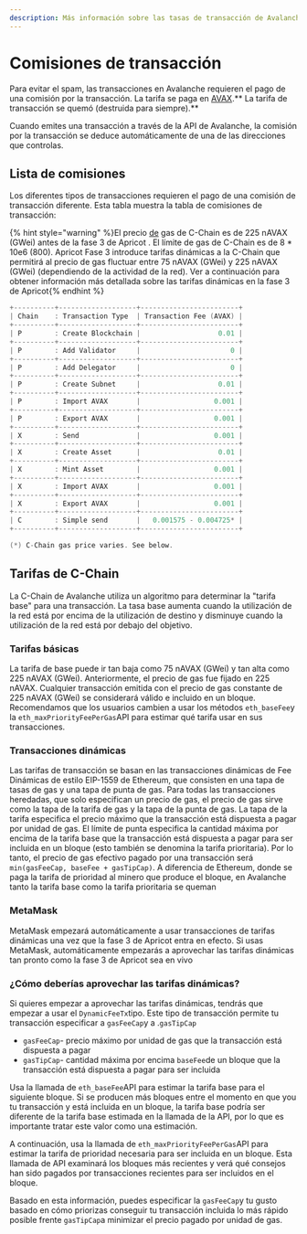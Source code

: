 ```yaml
---
description: Más información sobre las tasas de transacción de Avalanche
---
```


# Comisiones de transacción

Para evitar el spam, las transacciones en Avalanche requieren el pago de una comisión por la transacción. La tarifa se paga en [AVAX](../../#avalanche-avax-token).** La tarifa de transacción se quemó \(destruida para siempre\).**

Cuando emites una transacción a través de la API de Avalanche, la comisión por la transacción se deduce automáticamente de una de las direcciones que controlas.

## Lista de comisiones

Los diferentes tipos de transacciones requieren el pago de una comisión de transacción diferente. Esta tabla muestra la tabla de comisiones de transacción:

{% hint style="warning" %}El precio [de](./#contract-chain-c-chain) gas de C-Chain es de 225 nAVAX \(GWei\) antes de la fase 3 de Apricot . El límite de gas de C-Chain es de 8 \* 10e6 \(800\). Apricot Fase 3 introduce tarifas dinámicas a la C-Chain que permitirá al precio de gas fluctuar entre 75 nAVAX \(GWei\) y 225 nAVAX \(GWei\) \(dependiendo de la actividad de la red\). Ver a continuación para obtener información más detallada sobre las tarifas dinámicas en la fase 3 de Apricot{% endhint %}

```cpp
+----------+-------------------+------------------------+
| Chain    : Transaction Type  | Transaction Fee (AVAX) |
+----------+-------------------+------------------------+
| P        : Create Blockchain |                   0.01 |
+----------+-------------------+------------------------+
| P        : Add Validator     |                      0 |
+----------+-------------------+------------------------+
| P        : Add Delegator     |                      0 |
+----------+-------------------+------------------------+
| P        : Create Subnet     |                   0.01 |
+----------+-------------------+------------------------+
| P        : Import AVAX       |                  0.001 |
+----------+-------------------+------------------------+
| P        : Export AVAX       |                  0.001 |
+----------+-------------------+------------------------+
| X        : Send              |                  0.001 |
+----------+-------------------+------------------------+
| X        : Create Asset      |                   0.01 |
+----------+-------------------+------------------------+
| X        : Mint Asset        |                  0.001 |
+----------+-------------------+------------------------+
| X        : Import AVAX       |                  0.001 |
+----------+-------------------+------------------------+
| X        : Export AVAX       |                  0.001 |
+----------+-------------------+------------------------+
| C        : Simple send       |   0.001575 - 0.004725* |
+----------+-------------------+------------------------+

(*) C-Chain gas price varies. See below.
```

## Tarifas de C-Chain

La C-Chain de Avalanche utiliza un algoritmo para determinar la "tarifa base" para una transacción. La tasa base aumenta cuando la utilización de la red está por encima de la utilización de destino y disminuye cuando la utilización de la red está por debajo del objetivo.

### Tarifas básicas

La tarifa de base puede ir tan baja como 75 nAVAX \(GWei\) y tan alta como 225 nAVAX \(GWei\). Anteriormente, el precio de gas fue fijado en 225 nAVAX. Cualquier transacción emitida con el precio de gas constante de 225 nAVAX \(GWei\) se considerará válido e incluido en un bloque. Recomendamos que los usuarios cambien a usar los métodos `eth_baseFee`y la `eth_maxPriorityFeePerGas`API para estimar qué tarifa usar en sus transacciones.

### Transacciones dinámicas

Las tarifas de transacción se basan en las transacciones dinámicas de Fee Dinámicas de estilo EIP-1559 de Ethereum, que consisten en una tapa de tasas de gas y una tapa de punta de gas. Para todas las transacciones heredadas, que solo especifican un precio de gas, el precio de gas sirve como la tapa de la tarifa de gas y la tapa de la punta de gas. La tapa de la tarifa especifica el precio máximo que la transacción está dispuesta a pagar por unidad de gas. El límite de punta especifica la cantidad máxima por encima de la tarifa base que la transacción está dispuesta a pagar para ser incluida en un bloque \(esto también se denomina la tarifa prioritaria\). Por lo tanto, el precio de gas efectivo pagado por una transacción será `min(gasFeeCap, baseFee + gasTipCap)`. A diferencia de Ethereum, donde se paga la tarifa de prioridad al minero que produce el bloque, en Avalanche tanto la tarifa base como la tarifa prioritaria se queman

### MetaMask

MetaMask empezará automáticamente a usar transacciones de tarifas dinámicas una vez que la fase 3 de Apricot entra en efecto. Si usas MetaMask, automáticamente empezarás a aprovechar las tarifas dinámicas tan pronto como la fase 3 de Apricot sea en vivo

### ¿Cómo deberías aprovechar las tarifas dinámicas?

Si quieres empezar a aprovechar las tarifas dinámicas, tendrás que empezar a usar el `DynamicFeeTx`tipo. Este tipo de transacción permite tu transacción especificar a `gasFeeCap`y a .`gasTipCap`

* `gasFeeCap`- precio máximo por unidad de gas que la transacción está dispuesta a pagar
* `gasTipCap`- cantidad máxima por encima `baseFee`de un bloque que la transacción está dispuesta a pagar para ser incluida

Usa la llamada de `eth_baseFee`API para estimar la tarifa base para el siguiente bloque. Si se producen más bloques entre el momento en que you tu transacción y está incluida en un bloque, la tarifa base podría ser diferente de la tarifa base estimada en la llamada de la API, por lo que es importante tratar este valor como una estimación.

A continuación, usa la llamada de `eth_maxPriorityFeePerGas`API para estimar la tarifa de prioridad necesaria para ser incluida en un bloque. Esta llamada de API examinará los bloques más recientes y verá qué consejos han sido pagados por transacciones recientes para ser incluidos en el bloque.

Basado en esta información, puedes especificar la `gasFeeCap`y tu gusto basado en cómo priorizas conseguir tu transacción incluida lo más rápido posible frente `gasTipCap`a minimizar el precio pagado por unidad de gas.


